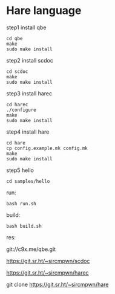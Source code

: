 # Hare language

step1 install qbe
```
cd qbe
make
sudo make install
```

step2 install scdoc
```
cd scdoc
make
sudo make install
```

step3 install harec
```
cd harec
./configure
make
sudo make install
```

step4 install hare

```
cd hare
cp config.example.mk config.mk
make
sudo make install
```

step5 hello
```
cd samples/hello

```
run:
```
bash run.sh
```
build:

```
bash build.sh
```


res:

git://c9x.me/qbe.git

https://git.sr.ht/~sircmpwn/scdoc

https://git.sr.ht/~sircmpwn/harec

git clone https://git.sr.ht/~sircmpwn/hare

